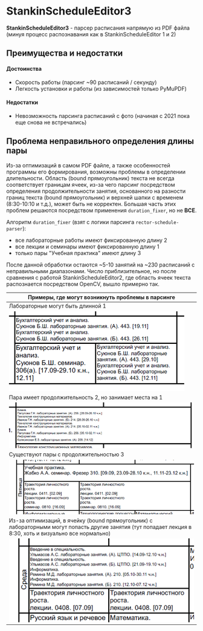 # StankinScheduleEditor3

**StankinScheduleEditor3** - парсер расписания напрямую из PDF файла (минуя процесс распознавания как в 
StankinScheduleEditor 1 и 2)

## Преимущества и недостатки

#### Достоинства

- Скорость работы (парсинг ~90 расписаний / секунду)
- Легкость установки и работы (из зависимостей только PyMuPDF)

#### Недостатки

- Невозможность парсинга расписаний с фото (начиная с 2021 пока еще снова не встречались)

## Проблема неправильного определения длины пары

Из-за оптимизаций в самом PDF файле, а также особенностей программы его формирования, возможны
проблемы в определении длительности. Область (bound прямоугольник) текста не всегда соответствует
границам ячеек, из-за чего парсинг посредством определения продолжительности занятия, основанного на разности 
границ текста (bound прямоугольник) и верхней шапки с временем (8:30-10:10 и т.д.), может быть не корректен.
Большая часть этих проблем решаются посредством применения `duration_fixer`,
но не **ВСЕ**. 


Алгоритм `duration_fixer` (взят с логики парсинга `rector-schedule-parser`):
- все лабораторные работы имеют фиксированную длину 2
- все лекции и семинары имеют фиксированную длину 1
- только пары "Учебная практика" имеют длину 3

После данной обработки остаются ~5-10 занятий на ~230 расписаний с неправильными диапазонами.
Число приблизительное, но после сравнения с работой StankinScheduleEditor2, где область ячеек текста
распознается посредством OpenCV, вышло примерно так.


| Примеры, где могут возникнуть проблемы в парсинге                                                                                                           | 
|-------------------------------------------------------------------------------------------------------------------------------------------------------------|
| Лабораторные могут быть длинной 1                                                                                                                           | 
| ![Problem 1](./screenshots/problem1.png)                                                                                                                    | 
| Пара имеет продолжительность 2, но занимает места на 1                                                                                                      |
| ![Problem 3](./screenshots/problem3.png)                                                                                                                    |
| Существуют пары с продолжительностью 3                                                                                                                      |
| ![Problem 2](./screenshots/problem2.png)                                                                                                                    |
| Из-за оптимизаций, в ячейку (bound прямоугольник) с лабораторными могут попасть другие занятия (тут попадает лекция в 8:30, хоть и визуально все нормально) |
| ![Problem 4](./screenshots/problem4.png)                                                                                                                    |